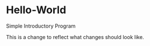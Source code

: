 # Hello-World
Simple Introductory Program

This is a change to reflect what changes should look like.
